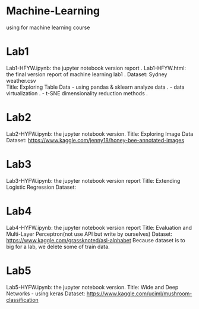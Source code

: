 # Machine-Learning
using for machine learning course

# Lab1
Lab1-HFYW.ipynb: the jupyter notebook version report . 
Lab1-HFYW.html: the final version report of machine learning lab1 . 
Dataset: Sydney weather.csv  
Title: Exploring Table Data - using pandas & sklearn analyze data . 
                            - data virtualization . 
                            - t-SNE dimensionality reduction methods . 

# Lab2
Lab2-HYFW.ipynb: the jupyter notebook version.
Title: Exploring Image Data
Dataset: https://www.kaggle.com/jenny18/honey-bee-annotated-images

# Lab3
Lab3-HYFW.ipynb: the jupyter notebook version report
Title: Extending Logistic Regression
Dataset: 

# Lab4
Lab4-HYFW.ipynb: the jupyter notebook version report
Title: Evaluation and Multi-Layer Perceptron(not use API but write by ourselves)
Dataset: https://www.kaggle.com/grassknoted/asl-alphabet
         Because dataset is to big for a lab, we delete some of train data.

# Lab5
Lab5-HYFW.ipynb: the jupyter notebook version.
Title: Wide and Deep Networks - using keras
Dataset: https://www.kaggle.com/uciml/mushroom-classification
